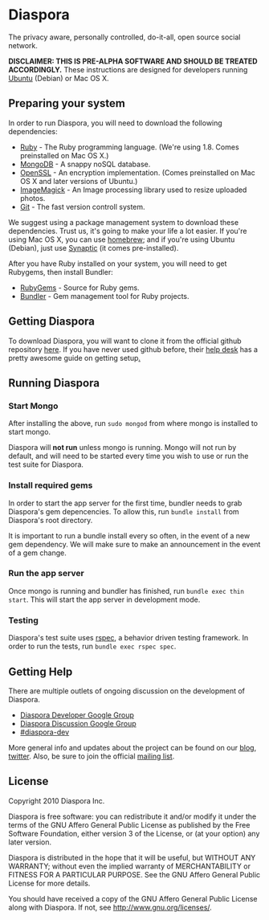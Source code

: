 # Diaspora

The privacy aware, personally controlled, do-it-all, open source social network.

**DISCLAIMER: THIS IS PRE-ALPHA SOFTWARE AND SHOULD BE TREATED ACCORDINGLY.**
These instructions are designed for developers running [Ubuntu](http://www.ubuntu.com/) (Debian) or Mac OS X.

## Preparing your system
In order to run Diaspora, you will need to download the following dependencies:

- [Ruby](http://www.ruby-lang.org) - The Ruby programming language.  (We're using 1.8.  Comes preinstalled on Mac OS X.)
- [MongoDB](http://www.mongodb.org) - A snappy noSQL database.
- [OpenSSL](http://www.openssl.org/) - An encryption implementation.  (Comes preinstalled on Mac OS X and later versions of Ubuntu.)
- [ImageMagick](http://www.imagemagick.org/) - An Image processing library used to resize uploaded photos.
- [Git](http://git-scm.com/) - The fast version controll system.

We suggest using a package management system to download these dependencies.  Trust us, it's going to make your life a lot easier.  If you're using Mac OS X, you can use [homebrew](http://mxcl.github.com/homebrew/); and if you're using Ubuntu (Debian), just use [Synaptic](http://www.nongnu.org/synaptic/) (it comes pre-installed).


After you have Ruby installed on your system, you will need to get Rubygems, then install Bundler:

- [RubyGems](http://rubygems.org/) - Source for Ruby gems.
- [Bundler](http://gembundler.com/) - Gem management tool for Ruby projects.


## Getting Diaspora
To download Diaspora, you will want to clone it from the official github repository [here](http://github.com/diaspora/diaspora).  If you have never used github before, their [help desk](http://help.github.com/) has a pretty awesome guide on getting setup[.](http://www.youtube.com/watch?v=OQSNhk5ICTI)


## Running Diaspora

### Start Mongo
After installing the above, run `sudo mongod` from where mongo is installed to start mongo.
		
Diaspora will **not run** unless mongo is running.  Mongo will not run by default, and will need to be started every time you wish to use or run the test suite for Diaspora.

### Install required gems
In order to start the app server for the first time, bundler needs to grab Diaspora's gem depencencies.  To allow this, run `bundle install` from Diaspora's root directory.  

It is important to run a bundle install every so often, in the event of a new gem dependency.  We will make sure to make an announcement in the event of a gem change.

### Run the app server
Once mongo is running and bundler has finished, run `bundle exec thin start`.  This will start the app server in development mode.

### Testing
Diaspora's test suite uses [rspec](http://rspec.info/), a behavior driven testing framework.  In order to run the tests, run `bundle exec rspec spec`.


## Getting Help
There are multiple outlets of ongoing discussion on the development of Diaspora.

- [Diaspora Developer Google Group](http://groups.google.com/group/diaspora-dev)
- [Diaspora Discussion Google Group](http://groups.google.com/group/diaspora-discuss)
- [#diaspora-dev](irc://irc.freenode.net/#diaspora-dev)

More general info and updates about the project can be found on our [blog](http://joindiaspora.com), [twitter](http://twitter.com/joindiaspora).  Also, be sure to join the official [mailing list](http://http://eepurl.com/Vebk).


## License
Copyright 2010 Diaspora Inc.

Diaspora is free software: you can redistribute it and/or modify it under the terms of the GNU Affero General Public License as published by the Free Software Foundation, either version 3 of the License, or (at your option) any later version.

Diaspora is distributed in the hope that it will be useful, but WITHOUT ANY WARRANTY; without even the implied warranty of MERCHANTABILITY or FITNESS FOR A PARTICULAR PURPOSE.  See the GNU Affero General Public License for more details.

You should have received a copy of the GNU Affero General Public License along with Diaspora.  If not, see <http://www.gnu.org/licenses/>.  

